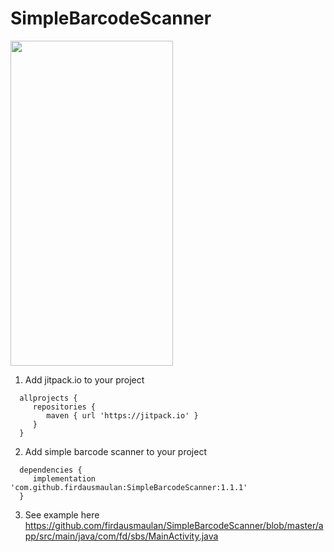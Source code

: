 # SimpleBarcodeScanner

<img src="https://i.ibb.co/pdHPdqN/Whats-App-Image-2022-03-03-at-7-32-05-AM.jpg" width="260" height="520">

1. Add jitpack.io to your project
```
  allprojects {
     repositories {
        maven { url 'https://jitpack.io' }
     }
  }
```

2. Add simple barcode scanner to your project
```
  dependencies {
     implementation 'com.github.firdausmaulan:SimpleBarcodeScanner:1.1.1'
  }
```

3. See example here
   https://github.com/firdausmaulan/SimpleBarcodeScanner/blob/master/app/src/main/java/com/fd/sbs/MainActivity.java
